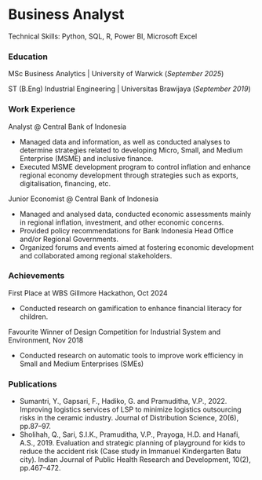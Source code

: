 # Business Analyst
Technical Skills: Python, SQL, R, Power BI, Microsoft Excel

### Education
MSc Business Analytics | University of Warwick (_September 2025_)

ST (B.Eng) Industrial Engineering | Universitas Brawijaya (_September 2019_)

### Work Experience
Analyst @ Central Bank of Indonesia
- Managed data and information, as well as conducted analyses to determine strategies related to developing Micro, Small, and Medium Enterprise (MSME) and inclusive finance.
- Executed MSME development program to control inflation and enhance regional economy development through strategies such as exports, digitalisation, financing, etc. 

Junior Economist @ Central Bank of Indonesia
- Managed and analysed data, conducted economic assessments mainly in regional inflation, investment, and other economic concerns.
- Provided policy recommendations for Bank Indonesia Head Office and/or Regional Governments.
- Organized forums and events aimed at fostering economic development and collaborated among regional stakeholders. 

### Achievements
First Place at WBS Gillmore Hackathon, Oct 2024	 
-	Conducted research on gamification to enhance financial literacy for children.

Favourite Winner of Design Competition for Industrial System and Environment, Nov 2018	 
-	Conducted research on automatic tools to improve work efficiency in Small and Medium Enterprises (SMEs)

### Publications
- Sumantri, Y., Gapsari, F., Hadiko, G. and Pramuditha, V.P., 2022. Improving logistics services of LSP to minimize logistics outsourcing risks in the ceramic industry. Journal of Distribution Science, 20(6), pp.87–97.
- Sholihah, Q., Sari, S.I.K., Pramuditha, V.P., Prayoga, H.D. and Hanafi, A.S., 2019. Evaluation and strategic planning of playground for kids to reduce the accident risk (Case study in Immanuel Kindergarten Batu city). Indian Journal of Public Health Research and Development, 10(2), pp.467–472.
